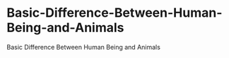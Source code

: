 # Basic-Difference-Between-Human-Being-and-Animals
Basic Difference Between Human Being and Animals
